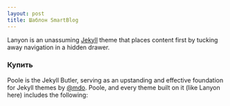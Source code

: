 ```yaml
---
layout: post
title: Шаблон SmartBlog
---
```


Lanyon is an unassuming [Jekyll](http://jekyllrb.com) theme that places content first by tucking away navigation in a hidden drawer.

### Купить

Poole is the Jekyll Butler, serving as an upstanding and effective foundation for Jekyll themes by [@mdo](https://twitter.com/mdo). Poole, and every theme built on it (like Lanyon here) includes the following:



